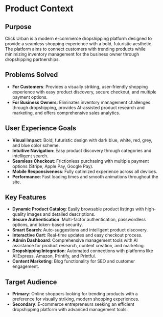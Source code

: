 # Product Context

## Purpose
Click Urban is a modern e-commerce dropshipping platform designed to provide a seamless shopping experience with a bold, futuristic aesthetic. The platform aims to connect customers with trending products while minimizing inventory management for the business owner through dropshipping partnerships.

## Problems Solved
- **For Customers**: Provides a visually striking, user-friendly shopping experience with easy product discovery, secure checkout, and multiple payment options.
- **For Business Owners**: Eliminates inventory management challenges through dropshipping, provides AI-assisted product research and marketing, and offers comprehensive sales analytics.

## User Experience Goals
- **Visual Impact**: Bold, futuristic design with dark blue, white, red, grey, and blue color scheme.
- **Intuitive Navigation**: Easy product discovery through categories and intelligent search.
- **Seamless Checkout**: Frictionless purchasing with multiple payment options (Stripe, Apple Pay, Google Pay).
- **Mobile Responsiveness**: Fully optimized experience across all devices.
- **Performance**: Fast loading times and smooth animations throughout the site.

## Key Features
- **Dynamic Product Catalog**: Easily browsable product listings with high-quality images and detailed descriptions.
- **Secure Authentication**: Multi-factor authentication, passwordless options, and token-based security.
- **Smart Search**: Auto-suggestions and intelligent product discovery.
- **Interactive Cart**: Real-time updates and easy checkout process.
- **Admin Dashboard**: Comprehensive management tools with AI assistance for product research, content creation, and marketing.
- **Dropshipping Integration**: Automated connections with platforms like AliExpress, Amazon, Printify, and Printful.
- **Content Marketing**: Blog functionality for SEO and customer engagement.

## Target Audience
- **Primary**: Online shoppers looking for trending products with a preference for visually striking, modern shopping experiences.
- **Secondary**: E-commerce entrepreneurs seeking an efficient dropshipping platform with advanced management tools.
